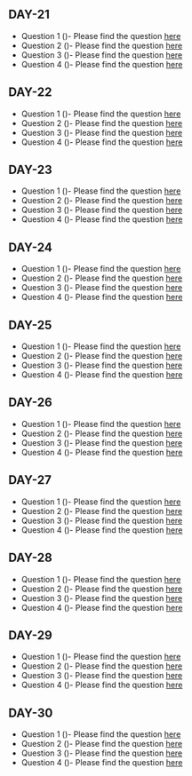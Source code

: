 ## DAY-21

* Question 1 ()- Please find the question [here](./Day-021-030/Day-21/Question-1/question.pdf)
* Question 2 ()- Please find the question [here]()
* Question 3 ()- Please find the question [here]()
* Question 4 ()- Please find the question [here](./Day-021-030/Day-21/Question-4/question.pdf)

## DAY-22

* Question 1 ()- Please find the question [here](./Day-021-030/Day-22/Question-1/question.pdf)
* Question 2 ()- Please find the question [here]()
* Question 3 ()- Please find the question [here]()
* Question 4 ()- Please find the question [here](./Day-021-030/Day-22/Question-4/question.pdf)

## DAY-23

* Question 1 ()- Please find the question [here](./Day-021-030/Day-23/Question-1/question.pdf)
* Question 2 ()- Please find the question [here]()
* Question 3 ()- Please find the question [here]()
* Question 4 ()- Please find the question [here](./Day-021-030/Day-23/Question-4/question.pdf)

## DAY-24

* Question 1 ()- Please find the question [here](./Day-021-030/Day-24/Question-1/question.pdf)
* Question 2 ()- Please find the question [here]()
* Question 3 ()- Please find the question [here]()
* Question 4 ()- Please find the question [here](./Day-021-030/Day-24/Question-4/question.pdf)

## DAY-25

* Question 1 ()- Please find the question [here](./Day-021-030/Day-25/Question-1/question.pdf)
* Question 2 ()- Please find the question [here]()
* Question 3 ()- Please find the question [here]()
* Question 4 ()- Please find the question [here](./Day-021-030/Day-25/Question-4/question.pdf)

## DAY-26

* Question 1 ()- Please find the question [here](./Day-021-030/Day-26/Question-1/question.pdf)
* Question 2 ()- Please find the question [here]()
* Question 3 ()- Please find the question [here]()
* Question 4 ()- Please find the question [here](./Day-021-030/Day-26/Question-4/question.pdf)

## DAY-27

* Question 1 ()- Please find the question [here](./Day-021-030/Day-27/Question-1/question.pdf)
* Question 2 ()- Please find the question [here]()
* Question 3 ()- Please find the question [here]()
* Question 4 ()- Please find the question [here](./Day-021-030/Day-27/Question-4/question.pdf)

## DAY-28

* Question 1 ()- Please find the question [here](./Day-021-030/Day-28/Question-1/question.pdf)
* Question 2 ()- Please find the question [here]()
* Question 3 ()- Please find the question [here]()
* Question 4 ()- Please find the question [here](./Day-021-030/Day-28/Question-4/question.pdf)

## DAY-29

* Question 1 ()- Please find the question [here](./Day-021-030/Day-29/Question-1/question.pdf)
* Question 2 ()- Please find the question [here]()
* Question 3 ()- Please find the question [here]()
* Question 4 ()- Please find the question [here](./Day-021-030/Day-29/Question-4/question.pdf)

## DAY-30

* Question 1 ()- Please find the question [here](./Day-021-030/Day-30/Question-1/question.pdf)
* Question 2 ()- Please find the question [here]()
* Question 3 ()- Please find the question [here]()
* Question 4 ()- Please find the question [here](./Day-021-030/Day-31/Question-4/question.pdf)

